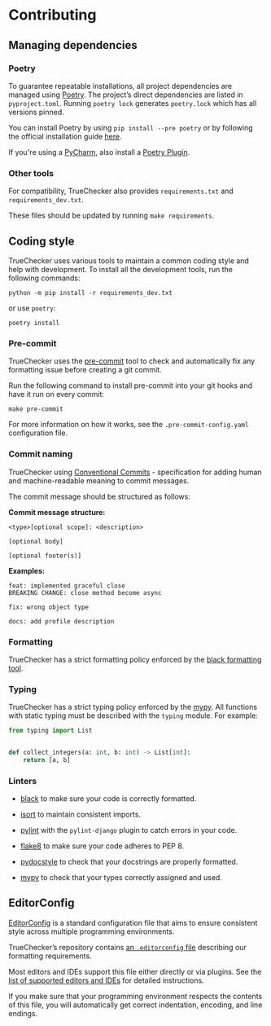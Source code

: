 # Contributing

## Managing dependencies

### Poetry

To guarantee repeatable installations, all project dependencies are managed
using [Poetry](https://poetry.eustace.io/). The project’s direct dependencies are listed
in `pyproject.toml`. Running `poetry lock` generates `poetry.lock` which has all versions pinned.

You can install Poetry by using `pip install --pre poetry` or by following the official
installation guide [here](https://github.com/sdispater/poetry#installation).

If you're using a [PyCharm](https://www.jetbrains.com/pycharm/), also install
a [Poetry Plugin](https://plugins.jetbrains.com/plugin/14307-poetry).

### Other tools

For compatibility, TrueChecker also provides `requirements.txt` and `requirements_dev.txt`.

These files should be updated by running `make requirements`.

## Coding style

TrueChecker uses various tools to maintain a common coding style and help with development. To
install all the development tools, run the following commands:

```shell
python -m pip install -r requirements_dev.txt
```

or use `poetry`:

```shell
poetry install
```

### Pre-commit

TrueChecker uses the [pre-commit](https://pre-commit.com/#install) tool to check and automatically
fix any formatting issue before creating a git commit.

Run the following command to install pre-commit into your git hooks and have it run on every
commit:

```shell
make pre-commit
```

For more information on how it works, see the `.pre-commit-config.yaml` configuration file.

### Commit naming

TrueChecker using [Conventional Commits](https://www.conventionalcommits.org/en/v1.0.0/) -
specification for adding human and machine-readable meaning to commit messages.

The commit message should be structured as follows:

**Commit message structure:**

```
<type>[optional scope]: <description>

[optional body]

[optional footer(s)]
```

**Examples:**

```
feat: implemented graceful close
BREAKING CHANGE: close method become async
```

```
fix: wrong object type
```

```
docs: add profile description
```

### Formatting

TrueChecker has a strict formatting policy enforced by
the [black formatting tool](https://github.com/python/black).

### Typing

TrueChecker has a strict typing policy enforced by the [mypy](https://github.com/python/mypy). All
functions with static typing must be described with the `typing` module. For example:

```python
from typing import List


def collect_integers(a: int, b: int) -> List[int]:
    return [a, b]
```

### Linters

- [black](https://github.com/python/black/) to make sure your code is correctly formatted.

- [isort](https://github.com/timothycrosley/isort) to maintain consistent imports.

- [pylint](https://www.pylint.org/) with the `pylint-django` plugin to catch errors in your code.

- [flake8](https://flake8.pycqa.org/en/latest/) to make sure your code adheres to PEP 8.

- [pydocstyle](http://pydocstyle.pycqa.org/en/latest/) to check that your docstrings are properly
  formatted.

- [mypy](https://github.com/python/mypy) to check that your types correctly assigned and used.

## EditorConfig

[EditorConfig](http://editorconfig.org/) is a standard configuration file that aims to ensure
consistent style across multiple programming environments.

TrueChecker’s repository
contains [an `.editorconfig` file](https://github.com/mirumee/TrueChecker/blob/master/.editorconfig)
describing our formatting requirements.

Most editors and IDEs support this file either directly or via plugins. See
the [list of supported editors and IDEs](http://editorconfig.org/#download) for detailed
instructions.

If you make sure that your programming environment respects the contents of this file, you will
automatically get correct indentation, encoding, and line endings.
